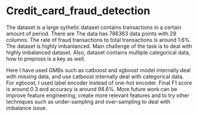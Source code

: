 # Credit_card_fraud_detection

The dataset is a large sythetic dataset contains transactions in a certain amount of period. There are The data has 786363 data points with 29 columns. The rate of fraud transactions to total transactions is around 1.6%. The dataset is highly imbanlanced. Main challenge of the task is to deal with highly imbalanced dataset. Also, dataset contains multiple categorical data, how to prepross is a key as well. 

Here I have used GMBs such as catboost and xgboost model internally deal with missing data, and use catboost internally deal with categorical data. For xgboost, I used label encoder instead of one-hot encoder. Final F1 score is around 0.3 and accuracy is around 98.6%. More future work can be improve feature engineering, create more relevant features and to try other techniques such as under-sampling and over-sampling to deal with imbalance issue.
